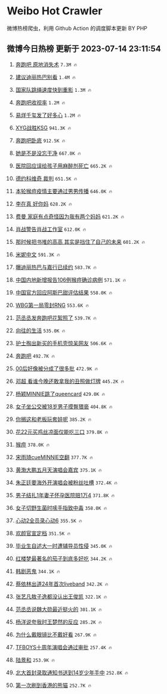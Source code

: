 # Weibo Hot Crawler 



微博热榜爬虫，利用 Github Action 的调度脚本更新 BY PHP 


## 微博今日热榜 更新于 2023-07-14 23:11:54 
1. [奔跑吧 原地消失术](https://s.weibo.com/weibo?q=%E5%A5%94%E8%B7%91%E5%90%A7%20%E5%8E%9F%E5%9C%B0%E6%B6%88%E5%A4%B1%E6%9C%AF&t=31&band_rank=1&Refer=top) `7.3M 🔥` 

1. [建议迪丽热巴别看](https://s.weibo.com/weibo?q=%23%E5%BB%BA%E8%AE%AE%E8%BF%AA%E4%B8%BD%E7%83%AD%E5%B7%B4%E5%88%AB%E7%9C%8B%23&t=31&band_rank=2&Refer=top) `1.4M 🔥` 

1. [国家队跳绳速度快到重影](https://s.weibo.com/weibo?q=%23%E5%9B%BD%E5%AE%B6%E9%98%9F%E8%B7%B3%E7%BB%B3%E9%80%9F%E5%BA%A6%E5%BF%AB%E5%88%B0%E9%87%8D%E5%BD%B1%23&t=31&band_rank=3&Refer=top) `1.3M 🔥` 

1. [奔跑吧收视率](https://s.weibo.com/weibo?q=%E5%A5%94%E8%B7%91%E5%90%A7%E6%94%B6%E8%A7%86%E7%8E%87&t=31&band_rank=4&Refer=top) `1.2M 🔥` 

1. [易烊千玺发了好多心](https://s.weibo.com/weibo?q=%23%E6%98%93%E7%83%8A%E5%8D%83%E7%8E%BA%E5%8F%91%E4%BA%86%E5%A5%BD%E5%A4%9A%E5%BF%83%23&t=31&band_rank=5&Refer=top) `1.2M 🔥` 

1. [XYG战胜KSG](https://s.weibo.com/weibo?q=%23XYG%E6%88%98%E8%83%9CKSG%23&t=31&band_rank=6&Refer=top) `941.3K 🔥` 

1. [奔跑吧卧底](https://s.weibo.com/weibo?q=%E5%A5%94%E8%B7%91%E5%90%A7%E5%8D%A7%E5%BA%95&t=31&band_rank=7&Refer=top) `912.5K 🔥` 

1. [她是不是没忘干净](https://s.weibo.com/weibo?q=%E5%A5%B9%E6%98%AF%E4%B8%8D%E6%98%AF%E6%B2%A1%E5%BF%98%E5%B9%B2%E5%87%80&t=31&band_rank=8&Refer=top) `667.0K 🔥` 

1. [医院回应误给孩子用麻醉剂死亡](https://s.weibo.com/weibo?q=%23%E5%8C%BB%E9%99%A2%E5%9B%9E%E5%BA%94%E8%AF%AF%E7%BB%99%E5%AD%A9%E5%AD%90%E7%94%A8%E9%BA%BB%E9%86%89%E5%89%82%E6%AD%BB%E4%BA%A1%23&t=31&band_rank=9&Refer=top) `665.2K 🔥` 

1. [德约科维奇 裁判](https://s.weibo.com/weibo?q=%E5%BE%B7%E7%BA%A6%E7%A7%91%E7%BB%B4%E5%A5%87%20%E8%A3%81%E5%88%A4&t=31&band_rank=10&Refer=top) `651.5K 🔥` 

1. [本轮猴痘疫情主要通过男男传播](https://s.weibo.com/weibo?q=%23%E6%9C%AC%E8%BD%AE%E7%8C%B4%E7%97%98%E7%96%AB%E6%83%85%E4%B8%BB%E8%A6%81%E9%80%9A%E8%BF%87%E7%94%B7%E7%94%B7%E4%BC%A0%E6%92%AD%23&t=31&band_rank=11&Refer=top) `646.0K 🔥` 

1. [李在真 好你妈](https://s.weibo.com/weibo?q=%E6%9D%8E%E5%9C%A8%E7%9C%9F%20%E5%A5%BD%E4%BD%A0%E5%A6%88&t=31&band_rank=12&Refer=top) `628.2K 🔥` 

1. [费曼 家庭有点奇怪因为我有两个妈妈](https://s.weibo.com/weibo?q=%E8%B4%B9%E6%9B%BC%20%E5%AE%B6%E5%BA%AD%E6%9C%89%E7%82%B9%E5%A5%87%E6%80%AA%E5%9B%A0%E4%B8%BA%E6%88%91%E6%9C%89%E4%B8%A4%E4%B8%AA%E5%A6%88%E5%A6%88&t=31&band_rank=13&Refer=top) `621.2K 🔥` 

1. [肖战警告肖战工作室](https://s.weibo.com/weibo?q=%23%E8%82%96%E6%88%98%E8%AD%A6%E5%91%8A%E8%82%96%E6%88%98%E5%B7%A5%E4%BD%9C%E5%AE%A4%23&t=31&band_rank=14&Refer=top) `612.0K 🔥` 

1. [那时候把书堆的高高 其实是挡住了自己的未来](https://s.weibo.com/weibo?q=%E9%82%A3%E6%97%B6%E5%80%99%E6%8A%8A%E4%B9%A6%E5%A0%86%E7%9A%84%E9%AB%98%E9%AB%98%20%E5%85%B6%E5%AE%9E%E6%98%AF%E6%8C%A1%E4%BD%8F%E4%BA%86%E8%87%AA%E5%B7%B1%E7%9A%84%E6%9C%AA%E6%9D%A5&t=31&band_rank=15&Refer=top) `601.2K 🔥` 

1. [米妮中文](https://s.weibo.com/weibo?q=%E7%B1%B3%E5%A6%AE%E4%B8%AD%E6%96%87&t=31&band_rank=16&Refer=top) `591.3K 🔥` 

1. [曝迪丽热巴与嘉行已续约](https://s.weibo.com/weibo?q=%23%E6%9B%9D%E8%BF%AA%E4%B8%BD%E7%83%AD%E5%B7%B4%E4%B8%8E%E5%98%89%E8%A1%8C%E5%B7%B2%E7%BB%AD%E7%BA%A6%23&t=31&band_rank=17&Refer=top) `583.7K 🔥` 

1. [中国内地新增报告106例猴痘确诊病例](https://s.weibo.com/weibo?q=%23%E4%B8%AD%E5%9B%BD%E5%86%85%E5%9C%B0%E6%96%B0%E5%A2%9E%E6%8A%A5%E5%91%8A106%E4%BE%8B%E7%8C%B4%E7%97%98%E7%A1%AE%E8%AF%8A%E7%97%85%E4%BE%8B%23&t=31&band_rank=18&Refer=top) `571.1K 🔥` 

1. [中国官方回应阿斯巴甜评估结果](https://s.weibo.com/weibo?q=%23%E4%B8%AD%E5%9B%BD%E5%AE%98%E6%96%B9%E5%9B%9E%E5%BA%94%E9%98%BF%E6%96%AF%E5%B7%B4%E7%94%9C%E8%AF%84%E4%BC%B0%E7%BB%93%E6%9E%9C%23&t=31&band_rank=19&Refer=top) `558.0K 🔥` 

1. [WBG第一局零封RNG](https://s.weibo.com/weibo?q=WBG%E7%AC%AC%E4%B8%80%E5%B1%80%E9%9B%B6%E5%B0%81RNG&t=31&band_rank=20&Refer=top) `553.6K 🔥` 

1. [范丞丞发奔跑吧花絮照了](https://s.weibo.com/weibo?q=%23%E8%8C%83%E4%B8%9E%E4%B8%9E%E5%8F%91%E5%A5%94%E8%B7%91%E5%90%A7%E8%8A%B1%E7%B5%AE%E7%85%A7%E4%BA%86%23&t=31&band_rank=21&Refer=top) `539.7K 🔥` 

1. [向往的生活](https://s.weibo.com/weibo?q=%E5%90%91%E5%BE%80%E7%9A%84%E7%94%9F%E6%B4%BB&t=31&band_rank=22&Refer=top) `535.0K 🔥` 

1. [护士掏出新买的手机壳惊呆网友](https://s.weibo.com/weibo?q=%23%E6%8A%A4%E5%A3%AB%E6%8E%8F%E5%87%BA%E6%96%B0%E4%B9%B0%E7%9A%84%E6%89%8B%E6%9C%BA%E5%A3%B3%E6%83%8A%E5%91%86%E7%BD%91%E5%8F%8B%23&t=31&band_rank=23&Refer=top) `506.6K 🔥` 

1. [奔跑吧](https://s.weibo.com/weibo?q=%E5%A5%94%E8%B7%91%E5%90%A7&t=31&band_rank=24&Refer=top) `492.7K 🔥` 

1. [00后好像被分成了很多批](https://s.weibo.com/weibo?q=00%E5%90%8E%E5%A5%BD%E5%83%8F%E8%A2%AB%E5%88%86%E6%88%90%E4%BA%86%E5%BE%88%E5%A4%9A%E6%89%B9&t=31&band_rank=25&Refer=top) `472.9K 🔥` 

1. [邓超 看谁今晚还敢拿我的丑照做灯牌](https://s.weibo.com/weibo?q=%E9%82%93%E8%B6%85%20%E7%9C%8B%E8%B0%81%E4%BB%8A%E6%99%9A%E8%BF%98%E6%95%A2%E6%8B%BF%E6%88%91%E7%9A%84%E4%B8%91%E7%85%A7%E5%81%9A%E7%81%AF%E7%89%8C&t=31&band_rank=26&Refer=top) `445.2K 🔥` 

1. [杨颖MINNIE跳了queencard](https://s.weibo.com/weibo?q=%23%E6%9D%A8%E9%A2%96MINNIE%E8%B7%B3%E4%BA%86queencard%23&t=31&band_rank=27&Refer=top) `429.0K 🔥` 

1. [女子坐公交被18岁男子摸臀猥亵](https://s.weibo.com/weibo?q=%23%E5%A5%B3%E5%AD%90%E5%9D%90%E5%85%AC%E4%BA%A4%E8%A2%AB18%E5%B2%81%E7%94%B7%E5%AD%90%E6%91%B8%E8%87%80%E7%8C%A5%E4%BA%B5%23&t=31&band_rank=28&Refer=top) `404.8K 🔥` 

1. [你搁这和老板玩套娃呢](https://s.weibo.com/weibo?q=%23%E4%BD%A0%E6%90%81%E8%BF%99%E5%92%8C%E8%80%81%E6%9D%BF%E7%8E%A9%E5%A5%97%E5%A8%83%E5%91%A2%23&t=31&band_rank=29&Refer=top) `385.2K 🔥` 

1. [花22元买鸡丝凉面仅能吃三口](https://s.weibo.com/weibo?q=%23%E8%8A%B122%E5%85%83%E4%B9%B0%E9%B8%A1%E4%B8%9D%E5%87%89%E9%9D%A2%E4%BB%85%E8%83%BD%E5%90%83%E4%B8%89%E5%8F%A3%23&t=31&band_rank=30&Refer=top) `379.8K 🔥` 

1. [猴痘](https://s.weibo.com/weibo?q=%E7%8C%B4%E7%97%98&t=31&band_rank=31&Refer=top) `378.0K 🔥` 

1. [宋雨琦cueMINNIE空翻](https://s.weibo.com/weibo?q=%23%E5%AE%8B%E9%9B%A8%E7%90%A6cueMINNIE%E7%A9%BA%E7%BF%BB%23&t=31&band_rank=32&Refer=top) `377.7K 🔥` 

1. [黄渤大鹏五月天演唱会嘉宾](https://s.weibo.com/weibo?q=%23%E9%BB%84%E6%B8%A4%E5%A4%A7%E9%B9%8F%E4%BA%94%E6%9C%88%E5%A4%A9%E6%BC%94%E5%94%B1%E4%BC%9A%E5%98%89%E5%AE%BE%23&t=31&band_rank=33&Refer=top) `375.1K 🔥` 

1. [朱正廷要海外开演唱会被粉丝吐槽](https://s.weibo.com/weibo?q=%23%E6%9C%B1%E6%AD%A3%E5%BB%B7%E8%A6%81%E6%B5%B7%E5%A4%96%E5%BC%80%E6%BC%94%E5%94%B1%E4%BC%9A%E8%A2%AB%E7%B2%89%E4%B8%9D%E5%90%90%E6%A7%BD%23&t=31&band_rank=34&Refer=top) `372.4K 🔥` 

1. [男子结扎1年妻子怀孕医院赔1万4](https://s.weibo.com/weibo?q=%23%E7%94%B7%E5%AD%90%E7%BB%93%E6%89%8E1%E5%B9%B4%E5%A6%BB%E5%AD%90%E6%80%80%E5%AD%95%E5%8C%BB%E9%99%A2%E8%B5%941%E4%B8%874%23&t=31&band_rank=35&Refer=top) `371.8K 🔥` 

1. [女子切野生菌时嗦手指致中毒](https://s.weibo.com/weibo?q=%23%E5%A5%B3%E5%AD%90%E5%88%87%E9%87%8E%E7%94%9F%E8%8F%8C%E6%97%B6%E5%97%A6%E6%89%8B%E6%8C%87%E8%87%B4%E4%B8%AD%E6%AF%92%23&t=31&band_rank=36&Refer=top) `358.0K 🔥` 

1. [心动2全员录心动6](https://s.weibo.com/weibo?q=%23%E5%BF%83%E5%8A%A82%E5%85%A8%E5%91%98%E5%BD%95%E5%BF%83%E5%8A%A86%23&t=31&band_rank=37&Refer=top) `355.5K 🔥` 

1. [欢颜官宣定档](https://s.weibo.com/weibo?q=%23%E6%AC%A2%E9%A2%9C%E5%AE%98%E5%AE%A3%E5%AE%9A%E6%A1%A3%23&t=31&band_rank=38&Refer=top) `351.5K 🔥` 

1. [毕业生自述大一时遭辅导员性侵](https://s.weibo.com/weibo?q=%23%E6%AF%95%E4%B8%9A%E7%94%9F%E8%87%AA%E8%BF%B0%E5%A4%A7%E4%B8%80%E6%97%B6%E9%81%AD%E8%BE%85%E5%AF%BC%E5%91%98%E6%80%A7%E4%BE%B5%23&t=31&band_rank=39&Refer=top) `345.0K 🔥` 

1. [红楼梦最著名的茄子到底多好吃](https://s.weibo.com/weibo?q=%23%E7%BA%A2%E6%A5%BC%E6%A2%A6%E6%9C%80%E8%91%97%E5%90%8D%E7%9A%84%E8%8C%84%E5%AD%90%E5%88%B0%E5%BA%95%E5%A4%9A%E5%A5%BD%E5%90%83%23&t=31&band_rank=40&Refer=top) `344.2K 🔥` 

1. [韩剧恶鬼](https://s.weibo.com/weibo?q=%E9%9F%A9%E5%89%A7%E6%81%B6%E9%AC%BC&t=31&band_rank=41&Refer=top) `344.1K 🔥` 

1. [蔡依林出道24年首次liveband](https://s.weibo.com/weibo?q=%23%E8%94%A1%E4%BE%9D%E6%9E%97%E5%87%BA%E9%81%9324%E5%B9%B4%E9%A6%96%E6%AC%A1liveband%23&t=31&band_rank=42&Refer=top) `342.2K 🔥` 

1. [张艺凡敖子逸都没认出王俊凯](https://s.weibo.com/weibo?q=%23%E5%BC%A0%E8%89%BA%E5%87%A1%E6%95%96%E5%AD%90%E9%80%B8%E9%83%BD%E6%B2%A1%E8%AE%A4%E5%87%BA%E7%8E%8B%E4%BF%8A%E5%87%AF%23&t=31&band_rank=43&Refer=top) `322.1K 🔥` 

1. [范丞丞说魏大勋最近挺火的](https://s.weibo.com/weibo?q=%23%E8%8C%83%E4%B8%9E%E4%B8%9E%E8%AF%B4%E9%AD%8F%E5%A4%A7%E5%8B%8B%E6%9C%80%E8%BF%91%E6%8C%BA%E7%81%AB%E7%9A%84%23&t=31&band_rank=44&Refer=top) `301.1K 🔥` 

1. [杨洋说夸我时王楚然的反应](https://s.weibo.com/weibo?q=%23%E6%9D%A8%E6%B4%8B%E8%AF%B4%E5%A4%B8%E6%88%91%E6%97%B6%E7%8E%8B%E6%A5%9A%E7%84%B6%E7%9A%84%E5%8F%8D%E5%BA%94%23&t=31&band_rank=45&Refer=top) `285.2K 🔥` 

1. [为什么戴眼镜比不戴好看](https://s.weibo.com/weibo?q=%23%E4%B8%BA%E4%BB%80%E4%B9%88%E6%88%B4%E7%9C%BC%E9%95%9C%E6%AF%94%E4%B8%8D%E6%88%B4%E5%A5%BD%E7%9C%8B%23&t=31&band_rank=46&Refer=top) `267.9K 🔥` 

1. [TFBOYS十周年演唱会通过审批](https://s.weibo.com/weibo?q=%23TFBOYS%E5%8D%81%E5%91%A8%E5%B9%B4%E6%BC%94%E5%94%B1%E4%BC%9A%E9%80%9A%E8%BF%87%E5%AE%A1%E6%89%B9%23&t=31&band_rank=47&Refer=top) `257.4K 🔥` 

1. [陆景和](https://s.weibo.com/weibo?q=%E9%99%86%E6%99%AF%E5%92%8C&t=31&band_rank=48&Refer=top) `253.9K 🔥` 

1. [北大首封录取通知书送到14岁少年手中](https://s.weibo.com/weibo?q=%23%E5%8C%97%E5%A4%A7%E9%A6%96%E5%B0%81%E5%BD%95%E5%8F%96%E9%80%9A%E7%9F%A5%E4%B9%A6%E9%80%81%E5%88%B014%E5%B2%81%E5%B0%91%E5%B9%B4%E6%89%8B%E4%B8%AD%23&t=31&band_rank=49&Refer=top) `252.8K 🔥` 

1. [第一次刷到香港的熊猫](https://s.weibo.com/weibo?q=%E7%AC%AC%E4%B8%80%E6%AC%A1%E5%88%B7%E5%88%B0%E9%A6%99%E6%B8%AF%E7%9A%84%E7%86%8A%E7%8C%AB&t=31&band_rank=50&Refer=top) `252.7K 🔥` 

